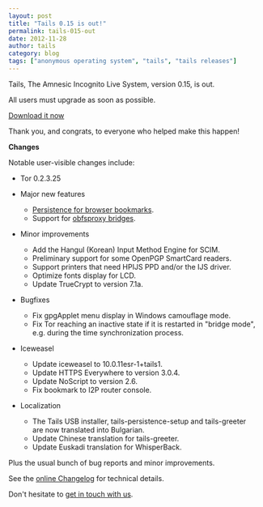 ```yaml
---
layout: post
title: "Tails 0.15 is out!"
permalink: tails-015-out
date: 2012-11-28
author: tails
category: blog
tags: ["anonymous operating system", "tails", "tails releases"]
---
```


Tails, The Amnesic Incognito Live System, version 0.15, is out.

All users must upgrade as soon as possible.

[Download it now](https://tails.boum.org/getting_started/)

Thank you, and congrats, to everyone who helped make this happen!

**Changes**

Notable user-visible changes include:

- Tor 0.2.3.25
- Major new features
  - [Persistence for browser bookmarks](https://tails.boum.org/doc/first_steps/persistence/configure/).
  - Support for [obfsproxy bridges](https://tails.boum.org/doc/first_steps/startup_options/bridge_mode/).

- Minor improvements
  - Add the Hangul (Korean) Input Method Engine for SCIM.
  - Preliminary support for some OpenPGP SmartCard readers.
  - Support printers that need HPIJS PPD and/or the IJS driver.
  - Optimize fonts display for LCD.
  - Update TrueCrypt to version 7.1a.

- Bugfixes
  - Fix gpgApplet menu display in Windows camouflage mode.
  - Fix Tor reaching an inactive state if it is restarted in "bridge mode",  
e.g. during the time synchronization process.

- Iceweasel
  - Update iceweasel to 10.0.11esr-1+tails1.
  - Update HTTPS Everywhere to version 3.0.4.
  - Update NoScript to version 2.6.
  - Fix bookmark to I2P router console.

- Localization
  - The Tails USB installer, tails-persistence-setup and tails-greeter  
are now translated into Bulgarian.
  - Update Chinese translation for tails-greeter.
  - Update Euskadi translation for WhisperBack.

Plus the usual bunch of bug reports and minor improvements.

See the [online Changelog](http://git.immerda.ch/?p=amnesia.git;a=blob_plain;f=debian/changelog;hb=refs/tags/0.15) for technical details.

Don't hesitate to [get in touch with us](https://tails.boum.org/support/).

